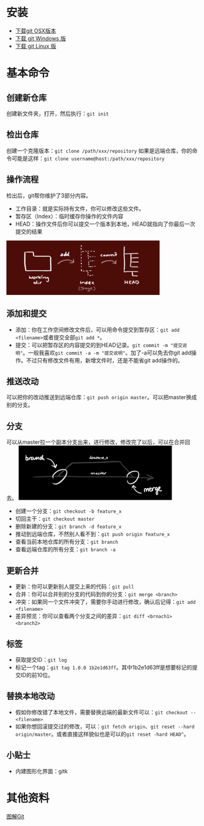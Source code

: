 # 安装
* [下载git OSX版本](http://git-scm.com/download/mac)
* [下载 git Windows 版](https://gitforwindows.org/)
* [下载 git Linux 版](http://git-scm.com/download/linux)

# 基本命令
## 创建新仓库
创建新文件夹，打开，然后执行：`git init`

## 检出仓库
创建一个克隆版本：`git clone /path/xxx/repository`
如果是远端仓库，你的命令可能是这样：`git clone username@host:/path/xxx/repository`

## 操作流程
检出后，git帮你维护了3部分内容。
* 工作目录：就是实际持有文件，你可以修改这些文件。
* 暂存区（Index）：临时缓存你操作的文件内容
* HEAD：操作文件后你可以提交一个版本到本地，HEAD就指向了你最后一次提交的结果
<img src="data/article/content/Git常用命令/trees.png" width=400 />

## 添加和提交
* 添加：你在工作空间修改文件后，可以用命令提交到暂存区：`git add <filename>`或者提交全部`git add *`。
* 提交：可以把暂存区的内容提交的到HEAD记录。`git commit -m "提交说明"`。一般我喜欢`git commit -a -m "提交说明"`。加了-a可以免去你git add操作。不过只有修改文件有用，新增文件时，还是不能省git add操作的。

## 推送改动
可以把你的改动推送到远端仓库：`git push origin master`。可以把master换成别的分支。

## 分支
可以从master拉一个副本分支出来，进行修改，修改完了以后，可以在合并回去。
<img src="data/article/content/Git常用命令/branches.png" width=400 />
* 创建一个分支：`git checkout -b feature_x`
* 切回主干：`git checkout master`
* 删除新建的分支：`git branch -d feature_x`
* 推动到远端仓库，不然别人看不到：`git push origin feature_x`
* 查看当前本地仓库的所有分支：`git branch`
* 查看远端仓库的所有分支：`git branch -a`

## 更新合并
* 更新：你可以更新别人提交上来的代码：`git pull`
* 合并：你可以合并别的分支的代码到你的分支：`git merge <branch>`
* 冲突：如果同一个文件冲突了，需要你手动进行修改，确认后记得：`git add <filename>`
* 差异预览：你可以查看两个分支之间的差异：`git diff <brnach1> <branch2>`

## 标签
* 获取提交ID：`git log`
* 标记一个tag：`git tag 1.0.0 1b2e1d63ff`。其中1b2e1d63ff是想要标记的提交ID的前10位。

## 替换本地改动
* 假如你修改错了本地文件，需要替换远端的最新文件可以：`git checkout -- <filename>`
* 如果你想回滚提交过的修改，可以：`git fetch origin`、`git reset --hard origin/master`。或者直接这样貌似也是可以的`git reset -hard HEAD^`。

## 小贴士
* 内建图形化界面：gitk

# 其他资料
[图解Git](http://marklodato.github.io/visual-git-guide/index-zh-cn.html)